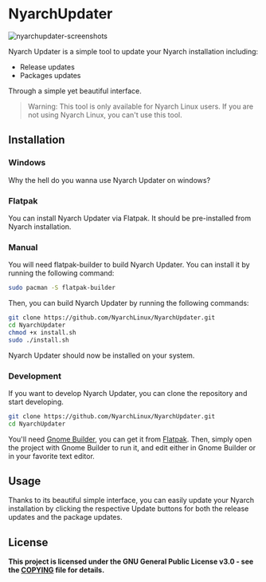 # NyarchUpdater
![nyarchupdater-screenshots](https://github.com/user-attachments/assets/346f87aa-3d7e-481d-bc10-3c8702698cba)

Nyarch Updater is a simple tool to update your Nyarch installation including:
- Release updates
- Packages updates

Through a simple yet beautiful interface.


> Warning: This tool is only available for Nyarch Linux users. If you are not using Nyarch Linux, you can't use this tool.


## Installation

### Windows

Why the hell do you wanna use Nyarch Updater on windows?

### Flatpak

You can install Nyarch Updater via Flatpak. It should be pre-installed from Nyarch installation.

### Manual

You will need flatpak-builder to build Nyarch Updater. You can install it by running the following command:

```bash
sudo pacman -S flatpak-builder
```

Then, you can build Nyarch Updater by running the following commands:

```bash
git clone https://github.com/NyarchLinux/NyarchUpdater.git
cd NyarchUpdater
chmod +x install.sh
sudo ./install.sh
```

Nyarch Updater should now be installed on your system.

### Development

If you want to develop Nyarch Updater, you can clone the repository and start developing.

```bash
git clone https://github.com/NyarchLinux/NyarchUpdater.git
cd NyarchUpdater
```

You'll need [Gnome Builder](https://wiki.gnome.org/Apps/Builder), you can get it from [Flatpak](https://flathub.org/apps/org.gnome.Builder). Then, simply open the project with Gnome Builder to run it, and edit either in Gnome Builder or in your favorite text editor.

## Usage

Thanks to its beautiful simple interface, you can easily update your Nyarch installation by clicking the respective Update buttons for both the release updates and the package updates.

## License

**This project is licensed under the GNU General Public License v3.0 - see the [COPYING](COPYING) file for details.**
